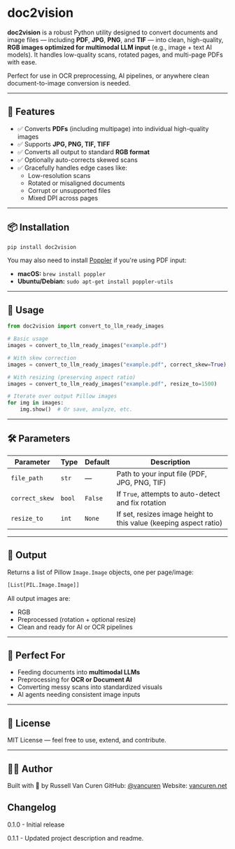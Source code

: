 # doc2vision

**doc2vision** is a robust Python utility designed to convert documents and image files — including **PDF**, **JPG**, **PNG**, and **TIF** — into clean, high-quality, **RGB images optimized for multimodal LLM input** (e.g., image + text AI models). It handles low-quality scans, rotated pages, and multi-page PDFs with ease.

Perfect for use in OCR preprocessing, AI pipelines, or anywhere clean document-to-image conversion is needed.

---

## 🚀 Features

- ✅ Converts **PDFs** (including multipage) into individual high-quality images
- ✅ Supports **JPG, PNG, TIF, TIFF**
- ✅ Converts all output to standard **RGB format**
- ✅ Optionally auto-corrects skewed scans
- ✅ Gracefully handles edge cases like:
  - Low-resolution scans
  - Rotated or misaligned documents
  - Corrupt or unsupported files
  - Mixed DPI across pages

---

## 📦 Installation

```bash
pip install doc2vision
```

You may also need to install [Poppler](https://github.com/jalan/papermill/wiki/Installing-Poppler) if you're using PDF input:

* **macOS:** `brew install poppler`
* **Ubuntu/Debian:** `sudo apt-get install poppler-utils`

---

## 🧠 Usage

```python
from doc2vision import convert_to_llm_ready_images

# Basic usage
images = convert_to_llm_ready_images("example.pdf")

# With skew correction
images = convert_to_llm_ready_images("example.pdf", correct_skew=True)

# With resizing (preserving aspect ratio)
images = convert_to_llm_ready_images("example.pdf", resize_to=1500)

# Iterate over output Pillow images
for img in images:
    img.show()  # Or save, analyze, etc.
```

---

## 🛠️ Parameters

| Parameter      | Type   | Default | Description                                                       |
| -------------- | ------ | ------- | ----------------------------------------------------------------- |
| `file_path`    | `str`  | —       | Path to your input file (PDF, JPG, PNG, TIF)                      |
| `correct_skew` | `bool` | `False` | If `True`, attempts to auto-detect and fix rotation               |
| `resize_to`    | `int`  | `None`  | If set, resizes image height to this value (keeping aspect ratio) |

---

## 📁 Output

Returns a list of Pillow `Image.Image` objects, one per page/image:

```python
[List[PIL.Image.Image]]
```

All output images are:

* RGB
* Preprocessed (rotation + optional resize)
* Clean and ready for AI or OCR pipelines

---

## 🤖 Perfect For

* Feeding documents into **multimodal LLMs**
* Preprocessing for **OCR or Document AI**
* Converting messy scans into standardized visuals
* AI agents needing consistent image inputs

---

## 📜 License

MIT License — feel free to use, extend, and contribute.

---

## 👨‍💻 Author

Built with 💙 by Russell Van Curen
GitHub: [@vancuren](https://github.com/vancuren)
Website: [vancuren.net](https://vancuren.net)


## Changelog

0.1.0 - Initial release

0.1.1 - Updated project description and readme.